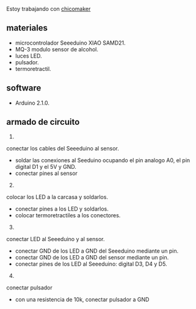 Estoy trabajando con [chicomaker](https://github.com/chicomaker)

## materiales

- microcontrolador Seeeduino XIAO SAMD21.
- MQ-3 modulo sensor de alcohol. 
- luces LED.
- pulsador.
- termoretractil.

## software

- Arduino 2.1.0.

## armado de circuito

1. 

conectar los cables del Seeeduino al sensor.

- soldar las conexiones al Seeduino ocupando el pin analogo A0, el pin digital D1 y el 5V y GND.
- conectar pines al sensor

2.

colocar los LED a la carcasa y soldarlos.

- conectar pines a los LED y soldarlos.
- colocar termoretractiles a los conectores.

3.

conectar LED al Seeeduino y al sensor.

- conectar GND de los LED a GND del Seeeduino mediante un pin.
- conectar GND de los LED a GND del sensor mediante un pin.
- conectar pines de los LED al Seeeduino: digital D3, D4 y D5.

4.

conectar pulsador
- con una resistencia de 10k, conectar pulsador a GND 

